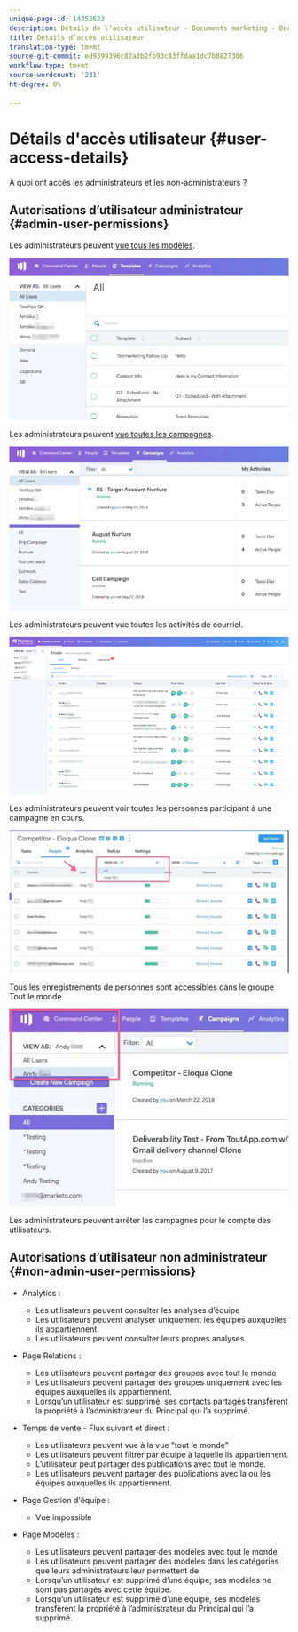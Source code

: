 ```yaml
---
unique-page-id: 14352623
description: Détails de l’accès utilisateur - Documents marketing - Documentation du produit
title: Détails d’accès utilisateur
translation-type: tm+mt
source-git-commit: ed9399396c82a3b2fb93c83ffdaa1dc7b0827306
workflow-type: tm+mt
source-wordcount: '231'
ht-degree: 0%

---
```



# Détails d&#39;accès utilisateur {#user-access-details}

À quoi ont accès les administrateurs et les non-administrateurs ?

## Autorisations d’utilisateur administrateur {#admin-user-permissions}

Les administrateurs peuvent [vue tous les modèles](/help/marketo/product-docs/marketo-sales-connect/templates/view-template-list-as-a-another-user.md).

![](assets/templates.jpg)

Les administrateurs peuvent [vue toutes les campagnes](/help/marketo/product-docs/marketo-sales-connect/campaigns/view-campaigns-list-as-another-user.md).

![](assets/campaigns.jpg)

Les administrateurs peuvent vue toutes les activités de courriel.

![](assets/user-access-details-3.png)

Les administrateurs peuvent voir toutes les personnes participant à une campagne en cours.

![](assets/running.jpg)

Tous les enregistrements de personnes sont accessibles dans le groupe Tout le monde.

![](assets/viewed.jpg)

Les administrateurs peuvent arrêter les campagnes pour le compte des utilisateurs.

## Autorisations d’utilisateur non administrateur {#non-admin-user-permissions}

* Analytics :

   * Les utilisateurs peuvent consulter les analyses d’équipe
   * Les utilisateurs peuvent analyser uniquement les équipes auxquelles ils appartiennent.
   * Les utilisateurs peuvent consulter leurs propres analyses

* Page Relations :

   * Les utilisateurs peuvent partager des groupes avec tout le monde
   * Les utilisateurs peuvent partager des groupes uniquement avec les équipes auxquelles ils appartiennent.
   * Lorsqu’un utilisateur est supprimé, ses contacts partagés transfèrent la propriété à l’administrateur du Principal qui l’a supprimé.

* Temps de vente - Flux suivant et direct :

   * Les utilisateurs peuvent vue à la vue &quot;tout le monde&quot;
   * Les utilisateurs peuvent filtrer par équipe à laquelle ils appartiennent.
   * L’utilisateur peut partager des publications avec tout le monde.
   * Les utilisateurs peuvent partager des publications avec la ou les équipes auxquelles ils appartiennent.

* Page Gestion d&#39;équipe :

   * Vue impossible

* Page Modèles :

   * Les utilisateurs peuvent partager des modèles avec tout le monde
   * Les utilisateurs peuvent partager des modèles dans les catégories que leurs administrateurs leur permettent de
   * Lorsqu’un utilisateur est supprimé d’une équipe, ses modèles ne sont pas partagés avec cette équipe.
   * Lorsqu’un utilisateur est supprimé d’une équipe, ses modèles transfèrent la propriété à l’administrateur du Principal qui l’a supprimé.
